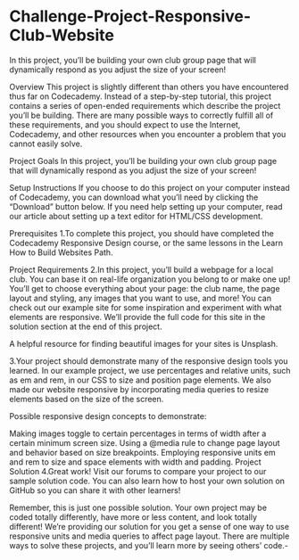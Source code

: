# Challenge-Project-Responsive-Club-Website
In this project, you’ll be building your own club group page that will dynamically respond as you adjust the size of your screen!​

Overview
​This project is slightly different than others you have encountered thus far on Codecademy. Instead of a step-by-step tutorial, this project contains a series of open-ended requirements which describe the project you’ll be building. There are many possible ways to correctly fulfill all of these requirements, and you should expect to use the Internet, Codecademy, and other resources when you encounter a problem that you cannot easily solve.​

Project Goals
In this project, you’ll be building your own club group page that will dynamically respond as you adjust the size of your screen!​

Setup Instructions
If you choose to do this project on your computer instead of Codecademy, you can download what you’ll need by clicking the “Download” button below. If you need help setting up your computer, read our article about setting up a text editor for HTML/CSS development.

Prerequisites
1.To complete this project, you should have completed the Codecademy Responsive Design course, or the same lessons in the Learn How to Build Websites Path.

Project Requirements
2.In this project, you’ll build a webpage for a local club. You can base it on real-life organization you belong to or make one up! You’ll get to choose everything about your page: the club name, the page layout and styling, any images that you want to use, and more! You can check out our example site for some inspiration and experiment with what elements are responsive. We’ll provide the full code for this site in the solution section at the end of this project.

A helpful resource for finding beautiful images for your sites is Unsplash.

3.Your project should demonstrate many of the responsive design tools you learned. In our example project, we use percentages and relative units, such as em and rem, in our CSS to size and position page elements. We also made our website responsive by incorporating media queries to resize elements based on the size of the screen.

Possible responsive design concepts to demonstrate:​

Making images toggle to certain percentages in terms of width after a certain minimum screen size.
Using a @media rule to change page layout and behavior based on size breakpoints.
Employing responsive units em and rem to size and space elements with width and padding.
Project Solution
4.Great work! Visit our forums to compare your project to our sample solution code. You can also learn how to host your own solution on GitHub so you can share it with other learners!

Remember, this is just one possible solution. Your own project may be coded totally differently, have more or less content, and look totally different! We’re providing our solution for you get a sense of one way to use responsive units and media queries to affect page layout. There are multiple ways to solve these projects, and you’ll learn more by seeing others’ code.-